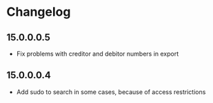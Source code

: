 # Changelog

## 15.0.0.0.5

- Fix problems with creditor and debitor numbers in export

## 15.0.0.0.4

- Add sudo to search in some cases, because of access restrictions
